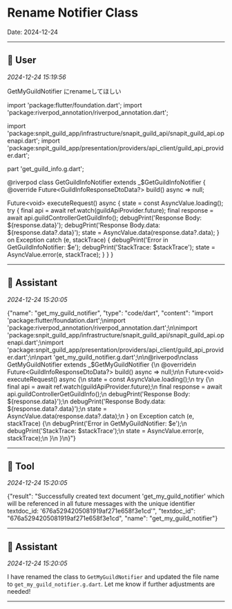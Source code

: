 # Rename Notifier Class

Date: 2024-12-24

---

## 👤 User
*2024-12-24 15:19:56*

GetMyGuildNotifier にrenameしてほしい

import 'package:flutter/foundation.dart';
import 'package:riverpod_annotation/riverpod_annotation.dart';

import 'package:snpit_guild_app/infrastructure/snapit_guild_api/snapit_guild_api.openapi.dart';
import 'package:snpit_guild_app/presentation/providers/api_client/guild_api_provider.dart';

part 'get_guild_info.g.dart';

@riverpod
class GetGuildInfoNotifier extends _$GetGuildInfoNotifier {
  @override
  Future&lt;GuildInfoResponseDtoData?&gt; build() async =&gt; null;

  Future&lt;void&gt; executeRequest() async {
    state = const AsyncValue.loading();
    try {
      final api = await ref.watch(guildApiProvider.future);
      final response = await api.guildControllerGetGuildInfo();
      debugPrint('Response Body: ${response.data}');
      debugPrint('Response Body.data: ${response.data?.data}');
      state = AsyncValue.data(response.data?.data);
    } on Exception catch (e, stackTrace) {
      debugPrint('Error in GetGuildInfoNotifier: $e');
      debugPrint('StackTrace: $stackTrace');
      state = AsyncValue.error(e, stackTrace);
    }
  }
}

---

## 🤖 Assistant
*2024-12-24 15:20:05*

{"name": "get_my_guild_notifier", "type": "code/dart", "content": "import 'package:flutter/foundation.dart';\nimport 'package:riverpod_annotation/riverpod_annotation.dart';\n\nimport 'package:snpit_guild_app/infrastructure/snapit_guild_api/snapit_guild_api.openapi.dart';\nimport 'package:snpit_guild_app/presentation/providers/api_client/guild_api_provider.dart';\n\npart 'get_my_guild_notifier.g.dart';\n\n@riverpod\nclass GetMyGuildNotifier extends _$GetMyGuildNotifier {\n  @override\n  Future&lt;GuildInfoResponseDtoData?&gt; build() async =&gt; null;\n\n  Future&lt;void&gt; executeRequest() async {\n    state = const AsyncValue.loading();\n    try {\n      final api = await ref.watch(guildApiProvider.future);\n      final response = await api.guildControllerGetGuildInfo();\n      debugPrint('Response Body: ${response.data}');\n      debugPrint('Response Body.data: ${response.data?.data}');\n      state = AsyncValue.data(response.data?.data);\n    } on Exception catch (e, stackTrace) {\n      debugPrint('Error in GetMyGuildNotifier: $e');\n      debugPrint('StackTrace: $stackTrace');\n      state = AsyncValue.error(e, stackTrace);\n    }\n  }\n}"}

---

## 🔧 Tool
*2024-12-24 15:20:05*

{"result": "Successfully created text document 'get_my_guild_notifier' which will be referenced in all future messages with the unique identifier textdoc_id: '676a5294205081919af271e658f3e1cd'", "textdoc_id": "676a5294205081919af271e658f3e1cd", "name": "get_my_guild_notifier"}

---

## 🤖 Assistant
*2024-12-24 15:20:05*

I have renamed the class to `GetMyGuildNotifier` and updated the file name to `get_my_guild_notifier.g.dart`. Let me know if further adjustments are needed!

---
